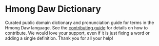 
# Hmong Daw Dictionary

Curated public domain dictionary and pronunciation guide for terms in the Hmong Daw language. See the [contributing guide](https://github.com/drumworkteam/term/blob/make/.github/contributing.md) for details on how to contribute. We would love your support, even if it is just fixing a word or adding a single definition. Thank you for all your help!